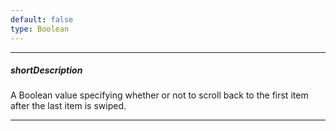 ```yaml
---
default: false
type: Boolean
---
```

---
##### shortDescription
A Boolean value specifying whether or not to scroll back to the first item after the last item is swiped.

---
